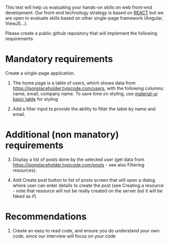 This test will help us evaluating your hands-on skills on web front-end development. Our front-end technology strategy is based on 
[REACT](https://reactjs.org) but we are open to evaluate skills based on other single-page framework (Angular, ViewJS...). 

Please create a public github repository that will implement the following requirements 

# Mandatory requirements

Create a single-page application.

1. The home page is a table of users, which shows data from https://jsonplaceholder.typicode.com/users, with the following columns: name, email, company name. 
To save time on styling, use [material-ui basic table](https://mui.com/material-ui/react-table/#basic-table) for styling

2. Add a filter input to provide the ability to filter the table by name and email.

# Additional (non manatory) requirements

3. Display a list of posts done by the selected user (get data from https://jsonplaceholder.typicode.com/posts - see also Filtering resources). 

4. Add Create post button to list of posts screen that will open a dialog where user can enter details to create the post (see Creating a resource - note that resource will not be really created on the server but it will be faked as if)

# Recommendations
1. Create an easy to read code, and ensure you do understand your own code, since our interview will focus on your code 
